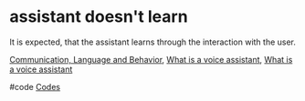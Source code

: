 # assistant doesn't learn
It is expected, that the assistant learns through the interaction with the user.

[Communication, Language and Behavior](output/themes/Communication,%20Language%20and%20Behavior.md), [What is a voice assistant](output/themes/What%20is%20a%20voice%20assistant.md), [What is a voice assistant](output/themes/What%20is%20a%20voice%20assistant.md)

#code [Codes](output/codes/Codes.md) 